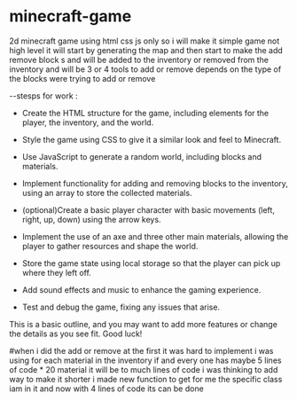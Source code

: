 # minecraft-game
2d minecraft game using html css js only 
so i will make it simple game not high level 
it will start by generating the map 
and then start to make the add remove block s
and will be added to the inventory or removed from the inventory
and will be 3 or 4 tools to add or remove depends on the type of the blocks were trying to add or remove


--stesps for work : 
  - Create the HTML structure for the game, including elements for the player, the inventory, and the world.

  - Style the game using CSS to give it a similar look and feel to Minecraft.

  - Use JavaScript to generate a random world, including blocks and materials.

  - Implement functionality for adding and removing blocks to the inventory, using an array to store the collected materials.

  - (optional)Create a basic player character with basic movements (left, right, up, down) using the arrow keys.

  - Implement the use of an axe and three other main materials, allowing the player to gather resources and shape the world.

  -  Store the game state using local storage so that the player can pick up where they left off.

  - Add sound effects and music to enhance the gaming experience.

  - Test and debug the game, fixing any issues that arise.




This is a basic outline, and you may want to add more features or change the details as you see fit. Good luck!

#when i did the add or remove at the first it was hard to implement i was using for each material in the inventory if and every one has maybe 5 lines of code * 20 material it will be to much lines of code
i was thinking to add way to make it shorter i made new function to get for me the specific class iam in it and now with 4 lines of code its can be done 
